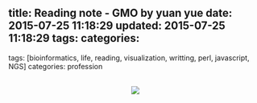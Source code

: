 title: Reading note - GMO by yuan yue
date: 2015-07-25 11:18:29
updated: 2015-07-25 11:18:29
tags:
categories:
---
tags: [bioinformatics, life, reading, visualization, writting, perl, javascript, NGS]
categories: profession



<br>
<div align=center>
<img src="http://daweih.github.io/images/wechat_small_black.jpg">
</div>
